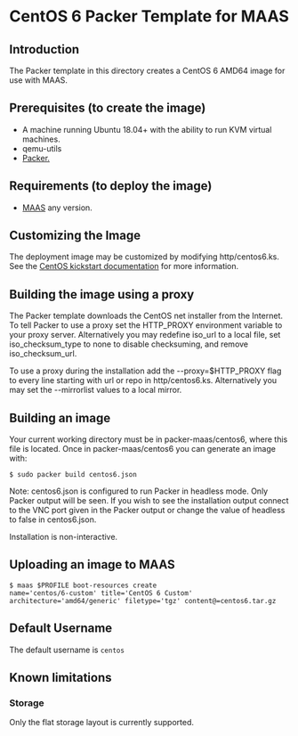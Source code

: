 # CentOS 6 Packer Template for MAAS

## Introduction
The Packer template in this directory creates a CentOS 6 AMD64 image for use with MAAS.

## Prerequisites (to create the image)

* A machine running Ubuntu 18.04+ with the ability to run KVM virtual machines.
* qemu-utils
* [Packer.](https://www.packer.io/intro/getting-started/install.html)

## Requirements (to deploy the image)

* [MAAS](https://maas.io) any version.

## Customizing the Image
The deployment image may be customized by modifying http/centos6.ks. See the [CentOS kickstart documentation](https://docs.centos.org/en-US/centos/install-guide/Kickstart2/) for more information.

## Building the image using a proxy
The Packer template downloads the CentOS net installer from the Internet.
To tell Packer to use a proxy set the HTTP_PROXY environment variable to
your proxy server. Alternatively you may redefine iso_url to a local file,
set iso_checksum_type to none to disable checksuming, and remove
iso_checksum_url.

To use a proxy during the installation add the --proxy=$HTTP_PROXY flag to every
line starting with url or repo in http/centos6.ks. Alternatively you may set the
--mirrorlist values to a local mirror.

## Building an image
Your current working directory must be in packer-maas/centos6, where this file
is located. Once in packer-maas/centos6 you can generate an image with:

```
$ sudo packer build centos6.json
```

Note: centos6.json is configured to run Packer in headless mode. Only Packer
output will be seen. If you wish to see the installation output connect to the
VNC port given in the Packer output or change the value of headless to false in
centos6.json.

Installation is non-interactive.

## Uploading an image to MAAS
```
$ maas $PROFILE boot-resources create
name='centos/6-custom' title='CentOS 6 Custom' architecture='amd64/generic' filetype='tgz' content@=centos6.tar.gz
```

## Default Username
The default username is ```centos```

## Known limitations

### Storage
Only the flat storage layout is currently supported.
